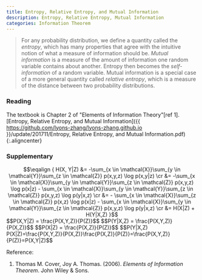 ```yaml
---
title: Entropy, Relative Entropy, and Mutual Information
description: Entropy, Relative Entropy, Mutual Information
categories: Information Theorem
---
```


>  For any probability distribution, we define a quantity called the *entropy*, which has many properties that agree with the intuitive notion of what a measure of information should be. *Mutual information* is a measure of the amount of information one random variable contains about another. Entropy then becomes the *self-information* of a random variable. Mutual information is a special case of a more general quantity called *relative entropy*, which is a measure of the distance between two probability distributions.  
  
### **Reading**    
The textbook is Chapter 2 of "Elements of Information Theory"[ref 1].
[Entropy, Relative Entropy, and Mutual Information]({{ https://github.com/lyons-zhang/lyons-zhang.github.io }}/update/201711/Entropy, Relative Entropy, and Mutual Information.pdf){:.aligncenter}  
### **Supplementary**  
<center>$$\eqalign { H(X, Y|Z) &= -\sum_{x \in \mathcal{X}}\sum_{y \in \mathcal{Y}}\sum_{z \in \mathcal{Z}} p(x,y,z) \log p(x,y|z) \cr 
&= -\sum_{x \in \mathcal{X}}\sum_{y \in \mathcal{Y}}\sum_{z \in \mathcal{Z}} p(x,y,z) \log p(x|z) - \sum_{x \in \mathcal{X}}\sum_{y \in \mathcal{Y}}\sum_{z \in \mathcal{Z}} p(x,y,z) \log p(y|x,z) \cr 
&= - \sum_{x \in \mathcal{X}}\sum_{z \in \mathcal{Z}} p(x,z) \log p(x|z) - \sum_{x \in \mathcal{X}}\sum_{y \in \mathcal{Y}}\sum_{z \in \mathcal{Z}} p(x,y,z) \log p(y|x,z) \cr 
&= H(X|Z) + H(Y|X,Z) }$$</center>
$$P(X,Y|Z) = \frac{P(X,Y,Z)}{P(Z)}$$
$$P(Y|X,Z) = \frac{P(X,Y,Z)}{P(X,Z)}$$
$$P(X|Z) = \frac{P(X,Z)}{P(Z)}$$
$$P(Y|X,Z) P(X|Z)=\frac{P(X,Y,Z)}{P(X,Z)}\frac{P(X,Z)}{P(Z)}=\frac{P(X,Y,Z)}{P(Z)}=P(X,Y|Z)$$
    
       
Reference:  
1. Thomas M. Cover, Joy A. Thomas. (2006). *Elements of Information Theorem*. John Wiley & Sons. 
